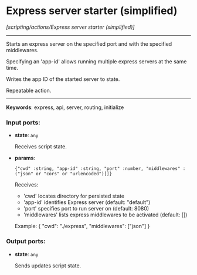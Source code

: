 # Express server starter (simplified)

_[scripting/actions/Express server starter (simplified)]_

---

Starts an express server on the specified port and with the specified middlewares.  
  
Specifying an 'app-id' allows running multiple express servers at the same time.  
  
Writes the app ID of the started server to state.  
  
Repeatable action.  

---

__Keywords__: express, api, server, routing, initialize

### Input ports:

* __state__: ` any `

    Receives script state.


* __params__: 
    ```
    {"cwd" :string, "app-id" :string, "port" :number, "middlewares" :("json" or "cors" or "urlencoded")[]}
    ```

    Receives:
    * 'cwd' locates directory for persisted state
    * 'app-id' identifies Express server (default: "default")
    * 'port' specifies port to run server on (default: 8080)
    * 'middlewares' lists express middlewares to be activated (default: [])
    
    Example:
    {
      "cwd": "./express",
      "middlewares": ["json"]
    }

### Output ports:

* __state__: ` any `

    Sends updates script state.

